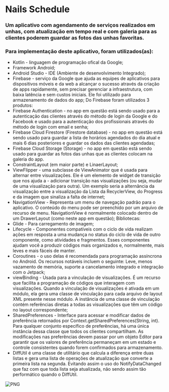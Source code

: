 # Nails Schedule

### Um aplicativo com agendamento de serviços realizados em unhas, com atualização em tempo real e com galeria para as clientes poderem guardar as fotos das unhas favoritas.


### Para implementação deste aplicativo, foram utilizados(as):

- Kotlin - linguagem de programação ofical da Google;
- Framework Android;
- Android Studio - IDE (Ambiente de desenvolvimento Integrado);
- Firebase - serviço da Google que ajuda as equipes de aplicativos para dispositivos móveis e da web a alcançar o sucesso através da criação de apps rapidamente, sem precisar gerenciar a infraestrutura, com baixa latência e sem custos iniciais. Ele foi utilizado para armazenamento de dados do app;
Do Firebase foram utilizados 3 produtos:
- Firebase Authentication - no app em questão  está sendo usado para a autenticação das clientes através do método de login da Google e do Facebook e 
usado para a autenticação dos profissionais através do método de login com email e senha;
- Firebase Cloud Firestore (Firestore database) - no app em questão está sendo usado para guardar a lista de horários agendados do dia atual e mais 
6 dias posteriores e guardar os dados das clientes agendadas; 
- Firebase Cloud Storage (Storage) - no app em questão está sendo usado para guardar as fotos das unhas que as clientes colocam na galeria do app.
- ConstraintLayout (em maior parte) e LinaerLayout;
- ViewFlipper - uma subclasse de ViewAnimator que é usada para alternar entre visualizações. Ele é um elemento de widget de transição que nos ajuda a - adicionar transição nas visualizações (ou seja, mudar de uma visualização para outra). Um exemplo seria a alternância da visualização entre a visualização da Lista da RecyclerView, do Progress e da imagem que sinaliza a falta de internet;
- NavigationView - Representa um menu de navegação padrão para o aplicativo. O conteúdo do menu pode ser preenchido por um arquivo de recurso de menu.
NavigationView é normalmente colocado dentro de um DrawerLayout (como neste app em questão);
Bibliotecas:  
- Glide - Para carregamento de imagem;  
- Lifecycle -  Componentes compatíveis com o ciclo de vida realizam ações em resposta a uma mudança no status do ciclo de vida de outro componente, como atividades e fragmentos. Esses componentes ajudam você a produzir códigos mais organizados e, normalmente, mais leves e mais fáceis de manter.  
- Coroutines - o uso delas é recomendada para programação assíncrona no Android. Os recursos notáveis incluem o seguinte: Leve, menos vazamento de memória, suporte a cancelamento integrado e integração com o Jetpack;  
- viewBinding - Usada para a vinculação de visualizações. É um recurso que facilita a programação de códigos que interagem com visualizações. Quando a vinculação de visualizações é ativada em um módulo, ela gera uma classe de vinculação para cada arquivo de layout XML presente nesse módulo. A instância de uma classe de vinculação contém referências diretas a todas as visualizações que têm um código no layout correspondente;  
- SharedPreferences - Interface para acessar e modificar dados de preferência retornados por Context.getSharedPreferences(String, int). Para qualquer conjunto específico de preferências, há uma única instância dessa classe que todos os clientes compartilham. As modificações nas preferências devem passar por um objeto Editor para garantir que os valores de preferência permaneçam em um estado e controle consistentes quando forem confirmados para armazenamento. 
- DiffUtil é uma classe de utilitário que calcula a diferença entre duas listas e gera uma lista de operações de atualização que converte a primeira lista na segunda. Evitando assim o uso do NotifyDataChanged que faz com que toda lista seja atualizada, não sendo assim tão performático quando o DiffUtil.

![PNG](https://drive.google.com/drive/u/1/folders/1FYMCTBmf-qLIQiS9m_yR0bMa8XkIMGFw)
